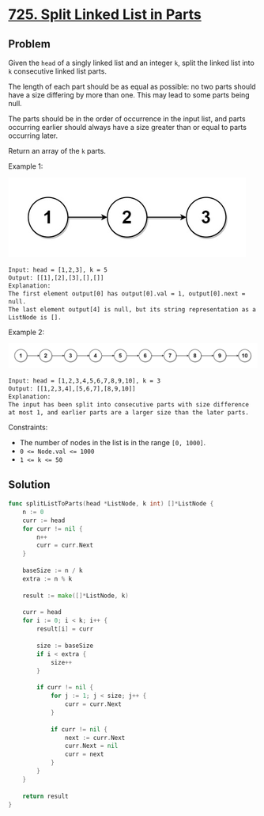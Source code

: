 # [725. Split Linked List in Parts](https://leetcode.com/problems/split-linked-list-in-parts/)

## Problem

Given the `head` of a singly linked list and an integer `k`, split the linked list into `k` consecutive linked list parts.

The length of each part should be as equal as possible: no two parts should have a size differing by more than one. This may lead to some parts being null.

The parts should be in the order of occurrence in the input list, and parts occurring earlier should always have a size greater than or equal to parts occurring later.

Return an array of the `k` parts.

 

Example 1:

![alt text](image.png)

```
Input: head = [1,2,3], k = 5
Output: [[1],[2],[3],[],[]]
Explanation:
The first element output[0] has output[0].val = 1, output[0].next = null.
The last element output[4] is null, but its string representation as a ListNode is [].
```

Example 2:

![alt text](image-1.png)

```
Input: head = [1,2,3,4,5,6,7,8,9,10], k = 3
Output: [[1,2,3,4],[5,6,7],[8,9,10]]
Explanation:
The input has been split into consecutive parts with size difference at most 1, and earlier parts are a larger size than the later parts.
``` 

Constraints:

- The number of nodes in the list is in the range `[0, 1000]`.
- `0 <= Node.val <= 1000`
- `1 <= k <= 50`

## Solution

```go
func splitListToParts(head *ListNode, k int) []*ListNode {
	n := 0
	curr := head
	for curr != nil {
		n++
		curr = curr.Next
	}

	baseSize := n / k
	extra := n % k

	result := make([]*ListNode, k)

	curr = head
	for i := 0; i < k; i++ {
		result[i] = curr

		size := baseSize
		if i < extra {
			size++
		}

		if curr != nil {
			for j := 1; j < size; j++ {
				curr = curr.Next
			}

			if curr != nil {
				next := curr.Next
				curr.Next = nil
				curr = next
			}
		}
	}

	return result
}
```